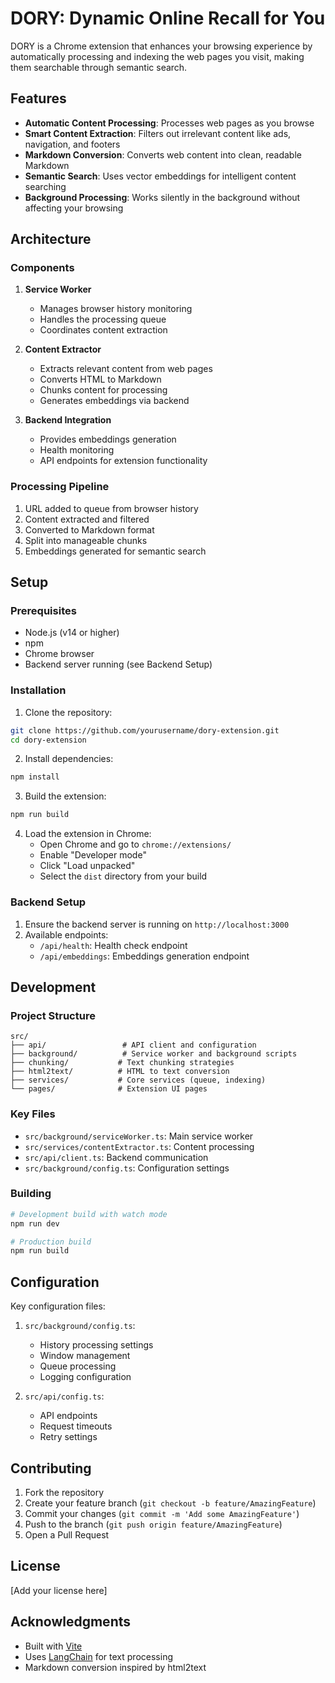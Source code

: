 # DORY: Dynamic Online Recall for You

DORY is a Chrome extension that enhances your browsing experience by automatically processing and indexing the web pages you visit, making them searchable through semantic search.

## Features

- **Automatic Content Processing**: Processes web pages as you browse
- **Smart Content Extraction**: Filters out irrelevant content like ads, navigation, and footers
- **Markdown Conversion**: Converts web content into clean, readable Markdown
- **Semantic Search**: Uses vector embeddings for intelligent content searching
- **Background Processing**: Works silently in the background without affecting your browsing

## Architecture

### Components

1. **Service Worker**
   - Manages browser history monitoring
   - Handles the processing queue
   - Coordinates content extraction

2. **Content Extractor**
   - Extracts relevant content from web pages
   - Converts HTML to Markdown
   - Chunks content for processing
   - Generates embeddings via backend

3. **Backend Integration**
   - Provides embeddings generation
   - Health monitoring
   - API endpoints for extension functionality

### Processing Pipeline

1. URL added to queue from browser history
2. Content extracted and filtered
3. Converted to Markdown format
4. Split into manageable chunks
5. Embeddings generated for semantic search

## Setup

### Prerequisites

- Node.js (v14 or higher)
- npm
- Chrome browser
- Backend server running (see Backend Setup)

### Installation

1. Clone the repository:
```bash
git clone https://github.com/yourusername/dory-extension.git
cd dory-extension
```

2. Install dependencies:
```bash
npm install
```

3. Build the extension:
```bash
npm run build
```

4. Load the extension in Chrome:
   - Open Chrome and go to `chrome://extensions/`
   - Enable "Developer mode"
   - Click "Load unpacked"
   - Select the `dist` directory from your build

### Backend Setup

1. Ensure the backend server is running on `http://localhost:3000`
2. Available endpoints:
   - `/api/health`: Health check endpoint
   - `/api/embeddings`: Embeddings generation endpoint

## Development

### Project Structure

```
src/
├── api/                 # API client and configuration
├── background/          # Service worker and background scripts
├── chunking/           # Text chunking strategies
├── html2text/          # HTML to text conversion
├── services/           # Core services (queue, indexing)
└── pages/              # Extension UI pages
```

### Key Files

- `src/background/serviceWorker.ts`: Main service worker
- `src/services/contentExtractor.ts`: Content processing
- `src/api/client.ts`: Backend communication
- `src/background/config.ts`: Configuration settings

### Building

```bash
# Development build with watch mode
npm run dev

# Production build
npm run build
```

## Configuration

Key configuration files:

1. `src/background/config.ts`:
   - History processing settings
   - Window management
   - Queue processing
   - Logging configuration

2. `src/api/config.ts`:
   - API endpoints
   - Request timeouts
   - Retry settings

## Contributing

1. Fork the repository
2. Create your feature branch (`git checkout -b feature/AmazingFeature`)
3. Commit your changes (`git commit -m 'Add some AmazingFeature'`)
4. Push to the branch (`git push origin feature/AmazingFeature`)
5. Open a Pull Request

## License

[Add your license here]

## Acknowledgments

- Built with [Vite](https://vitejs.dev/)
- Uses [LangChain](https://js.langchain.com/) for text processing
- Markdown conversion inspired by html2text 